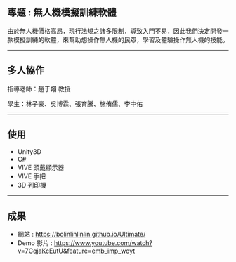 ## 專題 : 無人機模擬訓練軟體
由於無人機價格高昂，現行法規之諸多限制，導致入門不易，因此我們決定開發一款模擬訓練的軟體，來幫助想操作無人機的民眾，學習及體驗操作無人機的技能。
---- ----
## 多人協作
指導老師：趙于翔 教授


學生：林子豪、吳博霖、張育騰、施侑儒、李中佑
---- ----
## 使用
- Unity3D
- C#
- VIVE 頭戴顯示器
- VIVE 手把
- 3D 列印機
---- ----
## 成果
- 網站 : https://bolinlinlinlin.github.io/Ultimate/
- Demo 影片 : https://www.youtube.com/watch?v=7CqjaKcEutU&feature=emb_imp_woyt
